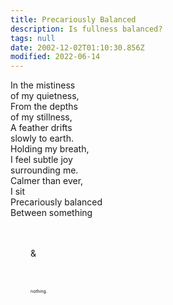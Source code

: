 ```yaml
---
title: Precariously Balanced
description: Is fullness balanced?
tags: null
date: 2002-12-02T01:10:30.856Z
modified: 2022-06-14
---
```


<div class="poem">
In the mistiness <br />
of my quietness,<br />
From the depths <br />
of my stillness,<br />
A feather drifts <br />
slowly to earth.<br />
Holding my breath,<br />
I feel subtle joy <br />
surrounding me.<br />
Calmer than ever, <br />
I sit<br />
Precariously balanced<br />
Between something<br />

<p style="margin-top: 3rem; margin-left: 2rem">
& 
</p>

<p style="margin-top: 3rem; margin-left: 2rem; font-size: 50%">
nothing.
</p>

</div>

